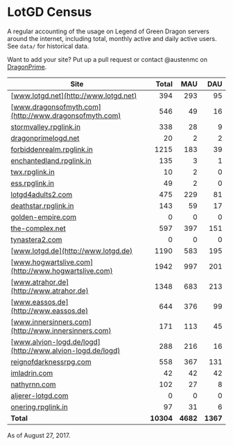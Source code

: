 # LotGD Census
A regular accounting of the usage on Legend of Green Dragon servers around the internet, including total, monthly active and daily active users. See `data/` for historical data.

Want to add your site? Put up a pull request or contact @austenmc on [DragonPrime](http://dragonprime.net).


Site | Total | MAU | DAU
--- | ---:| ---:| ---:
[www.lotgd.net](http://www.lotgd.net)|394|293|95
[www.dragonsofmyth.com](http://www.dragonsofmyth.com)|546|49|16
[stormvalley.rpglink.in](http://stormvalley.rpglink.in)|338|28|9
[dragonprimelogd.net](http://dragonprimelogd.net)|20|2|2
[forbiddenrealm.rpglink.in](http://forbiddenrealm.rpglink.in)|1215|183|39
[enchantedland.rpglink.in](http://enchantedland.rpglink.in)|135|3|1
[twx.rpglink.in](http://twx.rpglink.in)|10|2|0
[ess.rpglink.in](http://ess.rpglink.in)|49|2|0
[lotgd4adults2.com](http://lotgd4adults2.com)|475|229|81
[deathstar.rpglink.in](http://deathstar.rpglink.in)|143|59|17
[golden-empire.com](http://golden-empire.com)|0|0|0
[the-complex.net](http://the-complex.net)|597|397|151
[tynastera2.com](http://tynastera2.com)|0|0|0
[www.lotgd.de](http://www.lotgd.de)|1190|583|195
[www.hogwartslive.com](http://www.hogwartslive.com)|1942|997|201
[www.atrahor.de](http://www.atrahor.de)|1348|683|213
[www.eassos.de](http://www.eassos.de)|644|376|99
[www.innersinners.com](http://www.innersinners.com)|171|113|45
[www.alvion-logd.de/logd](http://www.alvion-logd.de/logd)|288|216|16
[reignofdarknessrpg.com](http://reignofdarknessrpg.com)|558|367|131
[imladrin.com](http://imladrin.com)|42|42|42
[nathyrnn.com](http://nathyrnn.com)|102|27|8
[aljerer-lotgd.com](http://aljerer-lotgd.com)|0|0|0
[onering.rpglink.in](http://onering.rpglink.in)|97|31|6
**Total**|**10304**|**4682**|**1367**

As of August 27, 2017.
